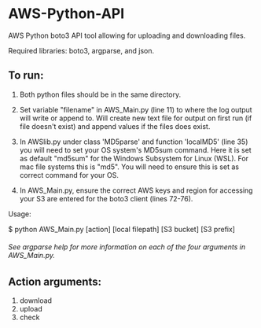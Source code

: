 # AWS-Python-API

AWS Python boto3 API tool allowing for uploading and downloading files. 

Required libraries: boto3, argparse, and json.  

## To run:

  1. Both python files should be in the same directory.

  2. Set variable "filename" in AWS_Main.py (line 11) to where the log output will write or append to.  Will create new text file for output on first run (if file doesn't exist) and append values if the files does exist.

  3. In AWSlib.py under class 'MD5parse' and function 'localMD5' (line 35) you will need to set your OS system's MD5sum command.  Here it is set as default "md5sum" for the Windows Subsystem for Linux (WSL).  For mac file systems this is "md5".  You will need to ensure this is set as correct command for your OS.

  4. In AWS_Main.py, ensure the correct AWS keys and region for accessing your S3 are entered for the boto3 client (lines 72-76).  

Usage:

  $ python AWS_Main.py [action] [local filepath] [S3 bucket] [S3 prefix]
  
###### See argparse help for more information on each of the four arguments in AWS_Main.py.

## Action arguments:
1. download
2. upload
3. check
